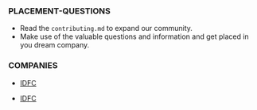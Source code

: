 ### PLACEMENT-QUESTIONS

- Read the `contributing.md` to expand our community.
- Make use of the valuable questions and information and get placed in you dream company.
### COMPANIES

- [IDFC](./IDFC)

- [IDFC](./IDFC)
